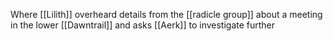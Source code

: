 Where [[Lilith]] overheard details from the [[radicle group]] about a meeting in the lower [[Dawntrail]] and asks [[Aerk]] to investigate further